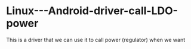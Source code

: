 # Linux---Android-driver-call-LDO-power
This is a driver that we can use it to call power (regulator) when we want
